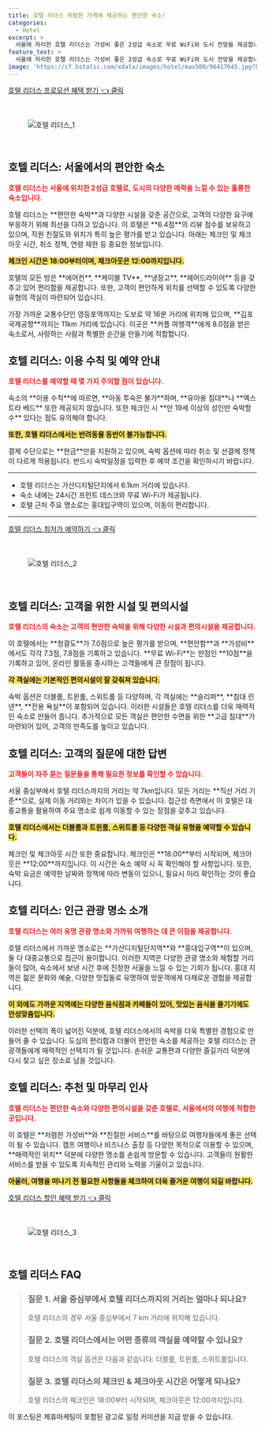 ```yaml
---
title: 호텔 리더스 저렴한 가격에 제공하는 편안한 숙소!
categories:
  - Hotel
excerpt: >
  서울에 자리한 호텔 리더스는 가성비 좋은 2성급 숙소로 무료 WiFi와 도시 전망을 제공합니다. 편안한 숙박을 위한 모든 시설이 갖춰져 있지만 아동 투숙은 불가합니다. 커플 여행객에게 인기 있는 이곳에서 특별한 순간을 만끽하세요!
feature_text: >
  서울에 자리한 호텔 리더스는 가성비 좋은 2성급 숙소로 무료 WiFi와 도시 전망을 제공합니다. 편안한 숙박을 위한 모든 시설이 갖춰져 있지만 아동 투숙은 불가합니다. 커플 여행객에게 인기 있는 이곳에서 특별한 순간을 만끽하세요!
image: 'https://cf.bstatic.com/xdata/images/hotel/max500/96417645.jpg?k=dd08a2531884c767d62efe8e640edd257a4a118577c3bbef4082244947016ff2&o=&hp=1'
---
```


<p><a class="modoo-button" href="https://tinyurl.com/228fk995" rel="nofollow noopener">호텔 리더스 프로모션 혜택 받기 👈 클릭</a></p><br/>
<figure class="image"><img alt="호텔 리더스_1" src="https://cf.bstatic.com/xdata/images/hotel/max1024x768/96408612.jpg?k=2aec9500c3b892ffc3ec669d1360ea3d7b00e39f383048eee5a153a0299a827b&amp;o=&amp;hp=1"/></figure><br/>

<h2 id="호텔리더스소개">호텔 리더스: 서울에서의 편안한 숙소</h2>
<p><b><span style="color: #ee2323;">호텔 리더스는 서울에 위치한 2성급 호텔로, 도시의 다양한 매력을 느낄 수 있는 훌륭한 숙소입니다.</span></b></p>
<p>호텔 리더스는 **편안한 숙박**과 다양한 시설을 갖춘 공간으로, 고객의 다양한 요구에 부응하기 위해 최선을 다하고 있습니다. 이 호텔은 **6.4점**의 리뷰 점수를 보유하고 있으며, 직원 친절도와 위치가 특히 높은 평가를 받고 있습니다. 아래는 체크인 및 체크아웃 시간, 취소 정책, 연령 제한 등 중요한 정보입니다.</p>
<p><b><span style="background-color: #ffe066;">체크인 시간은 18:00부터이며, 체크아웃은 12:00까지입니다.</span></b></p>
<p>호텔의 모든 방은 **에어컨**, **케이블 TV**, **냉장고**, **헤어드라이어** 등을 갖추고 있어 편리함을 제공합니다. 또한, 고객이 편안하게 위치를 선택할 수 있도록 다양한 유형의 객실이 마련되어 있습니다.</p>
<p>가장 가까운 교통수단인 영등포역까지는 도보로 약 16분 거리에 위치해 있으며, **김포국제공항**까지는 11km 거리에 있습니다. 이곳은 **커플 여행객**에게 8.0점을 받은 숙소로서, 사랑하는 사람과 특별한 순간을 만들기에 적합합니다.</p>
<h2 id="이용수칙">호텔 리더스: 이용 수칙 및 예약 안내</h2>
<p><b><span style="color: #ee2323;">호텔 리더스를 예약할 때 몇 가지 주의할 점이 있습니다.</span></b></p>
<p>숙소의 **이용 수칙**에 따르면, **아동 투숙은 불가**하며, **유아용 침대**나 **엑스트라 베드** 또한 제공되지 않습니다. 또한 체크인 시 **만 19세 이상의 성인만 숙박할 수** 있다는 점도 유의해야 합니다.</p>
<p><b><span style="background-color: #ffe066;">또한, 호텔 리더스에서는 반려동물 동반이 불가능합니다.</span></b></p>
<p>결제 수단으로는 **현금**만을 지원하고 있으며, 숙박 옵션에 따라 취소 및 선결제 정책이 다르게 적용됩니다. 반드시 숙박일정을 입력한 후 예약 조건을 확인하시기 바랍니다.</p>
<hr/>
<ul>
<li>호텔 리더스는 가산디지털단지에서 6.1km 거리에 있습니다.</li>
<li>숙소 내에는 24시간 프런트 데스크와 무료 Wi-Fi가 제공됩니다.</li>
<li>호텔 근처 주요 명소로는 홍대입구역이 있으며, 이동이 편리합니다.</li>
</ul>
<hr/>
<p><a class="modoo-button" href="https://tinyurl.com/228fk995" rel="nofollow noopener">호텔 리더스 최저가 예약하기 👈 클릭</a></p><br/>
<figure class="image"><img alt="호텔 리더스_2" src="https://cf.bstatic.com/xdata/images/hotel/max500/96417645.jpg?k=dd08a2531884c767d62efe8e640edd257a4a118577c3bbef4082244947016ff2&amp;o=&amp;hp=1"/></figure><br/>
<h2 id="시설및편의시설">호텔 리더스: 고객을 위한 시설 및 편의시설</h2>
<p><b><span style="color: #ee2323;">호텔 리더스의 숙소는 고객의 편안한 숙박을 위해 다양한 시설과 편의시설을 제공합니다.</span></b></p>
<p>이 호텔에서는 **청결도**가 7.0점으로 높은 평가를 받으며, **편안함**과 **가성비**에서도 각각 7.3점, 7.8점을 기록하고 있습니다. **무료 Wi-Fi**는 만점인 **10점**을 기록하고 있어, 온라인 활동을 중시하는 고객들에게 큰 장점이 됩니다.</p>
<p><b><span style="background-color: #ffe066;">각 객실에는 기본적인 편의시설이 잘 갖춰져 있습니다.</span></b></p>
<p>숙박 옵션은 더블룸, 트윈룸, 스위트룸 등 다양하며, 각 객실에는 **슬리퍼**, **침대 린넨**, **전용 욕실**이 포함되어 있습니다. 이러한 시설들은 호텔 리더스를 더욱 매력적인 숙소로 만들어 줍니다. 추가적으로 모든 객실은 편안한 수면을 위한 **고급 침대**가 마련되어 있어, 고객의 만족도를 높이고 있습니다.</p>
<h2 id="자주묻는질문">호텔 리더스: 고객의 질문에 대한 답변</h2>
<p><b><span style="color: #ee2323;">고객들이 자주 묻는 질문들을 통해 필요한 정보를 확인할 수 있습니다.</span></b></p>
<p>서울 중심부에서 호텔 리더스까지의 거리는 약 7km입니다. 모든 거리는 **직선 거리 기준**으로, 실제 이동 거리와는 차이가 있을 수 있습니다. 접근성 측면에서 이 호텔은 대중교통을 활용하여 주요 명소로 쉽게 이동할 수 있는 장점을 갖추고 있습니다.</p>
<p><b><span style="background-color: #ffe066;">호텔 리더스에서는 더블룸과 트윈룸, 스위트룸 등 다양한 객실 유형을 예약할 수 있습니다.</span></b></p>
<p>체크인 및 체크아웃 시간 또한 중요합니다. 체크인은 **18:00**부터 시작되며, 체크아웃은 **12:00**까지입니다. 이 시간은 숙소 예약 시 꼭 확인해야 할 사항입니다. 또한, 숙박 요금은 예약한 날짜와 정책에 따라 변동이 있으니, 필요시 미리 확인하는 것이 좋습니다.</p>
<h2 id="관광명소">호텔 리더스: 인근 관광 명소 소개</h2>
<p><b><span style="color: #ee2323;">호텔 리더스는 여러 유명 관광 명소와 가까워 여행하는 데 큰 이점을 제공합니다.</span></b></p>
<p>호텔 리더스에서 가까운 명소로는 **가산디지털단지역**와 **홍대입구역**이 있으며, 둘 다 대중교통으로 접근이 용이합니다. 이러한 지역은 다양한 관광 명소와 체험할 거리들이 많아, 숙소에서 보낸 시간 후에 진정한 서울을 느낄 수 있는 기회가 됩니다. 홍대 지역은 젊은 문화와 예술, 다양한 맛집들로 유명하여 방문객에게 다채로운 경험을 제공합니다.</p>
<p><b><span style="background-color: #ffe066;">이 외에도 가까운 지역에는 다양한 음식점과 카페들이 있어, 맛있는 음식을 즐기기에도 안성맞춤입니다.</span></b></p>
<p>이러한 선택의 폭이 넓어진 덕분에, 호텔 리더스에서의 숙박을 더욱 특별한 경험으로 만들어 줄 수 있습니다. 도심의 편리함과 더불어 편안한 숙소를 제공하는 호텔 리더스는 관광객들에게 매력적인 선택지가 될 것입니다. 손쉬운 교통편과 다양한 즐길거리 덕분에 다시 찾고 싶은 장소로 남을 것입니다.</p>
<h2 id="결론">호텔 리더스: 추천 및 마무리 인사</h2>
<p><b><span style="color: #ee2323;">호텔 리더스는 편안한 숙소와 다양한 편의시설을 갖춘 호텔로, 서울에서의 여행에 적합한 곳입니다.</span></b></p>
<p>이 호텔은 **저렴한 가성비**와 **친절한 서비스**를 바탕으로 여행자들에게 좋은 선택이 될 수 있습니다. 캠프 여행이나 비즈니스 출장 등 다양한 목적으로 이용할 수 있으며, **매력적인 위치** 덕분에 다양한 명소를 손쉽게 방문할 수 있습니다. 고객들이 원활한 서비스를 받을 수 있도록 지속적인 관리와 노력을 기울이고 있습니다.</p>
<p><b><span style="background-color: #ffe066;">아울러, 여행을 떠나기 전 필요한 사항들을 체크하여 더욱 즐거운 여행이 되길 바랍니다.</span></b></p>

<p><a class="modoo-button" href="https://tinyurl.com/228fk995" rel="nofollow noopener">호텔 리더스 할인 혜택 받기 👈 클릭</a></p><br>

<figure class="image"><img src="https://cf.bstatic.com/xdata/images/hotel/max500/96417655.jpg?k=abbbd186ab027cd5e35d86a3ebacbc4b78b1a3f12c503159a99ca65d405f8b6e&o=&hp=1" alt="호텔 리더스_3"></figure><br>
<h2 id="호텔 리더스_FAQ">호텔 리더스 FAQ</h2>
<div itemscope="" itemtype="https://schema.org/FAQPage"> 
<blockquote> 
<div itemscope="" itemprop="mainEntity" itemtype="https://schema.org/Question"> 
<h3 id="질문_1" itemprop="name">질문 1. 서울 중심부에서 호텔 리더스까지의 거리는 얼마나 되나요?</h3> 
<div itemscope="" itemprop="acceptedAnswer" itemtype="https://schema.org/Answer"> 
<span itemprop="text"> <p>호텔 리더스의 경우 서울 중심부에서 7 km 거리에 위치해 있습니다.</p> </span> 
</div> 
</div> 

<div itemscope="" itemprop="mainEntity" itemtype="https://schema.org/Question"> 
<h3 id="질문_2" itemprop="name">질문 2. 호텔 리더스에서는 어떤 종류의 객실을 예약할 수 있나요?</h3> 
<div itemscope="" itemprop="acceptedAnswer" itemtype="https://schema.org/Answer"> 
<span itemprop="text"> <p>호텔 리더스의 객실 옵션은 다음과 같습니다: 더블룸, 트윈룸, 스위트룸입니다.</p> </span> 
</div> 
</div> 

<div itemscope="" itemprop="mainEntity" itemtype="https://schema.org/Question"> 
<h3 id="질문_3" itemprop="name">질문 3. 호텔 리더스의 체크인 & 체크아웃 시간은 어떻게 되나요?</h3> 
<div itemscope="" itemprop="acceptedAnswer" itemtype="https://schema.org/Answer"> 
<span itemprop="text"> <p>호텔 리더스의 체크인은 18:00부터 시작되며, 체크아웃은 12:00까지입니다.</p> </span> 
</div> 
</div> 
</blockquote> 
</div><p>이 포스팅은 제휴마케팅이 포함된 광고로 일정 커미션을 지급 받을 수 있습니다.</p>

